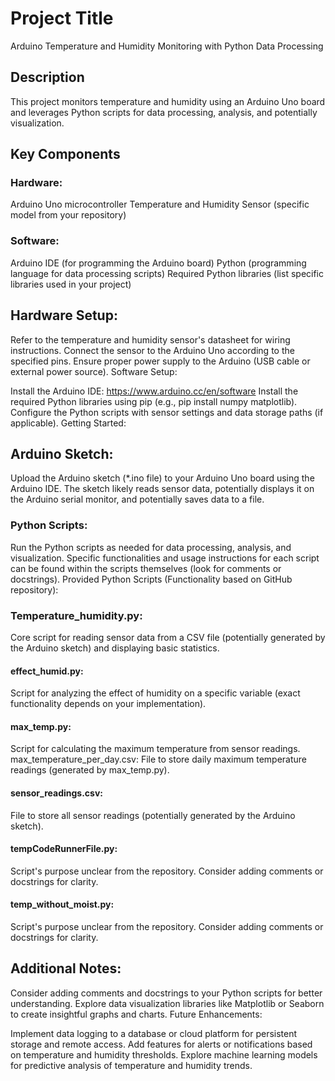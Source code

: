 # Project Title
 Arduino Temperature and Humidity Monitoring with Python Data Processing

## Description

This project monitors temperature and humidity using an Arduino Uno board and leverages Python scripts for data processing, analysis, and potentially visualization.

## Key Components

### Hardware:
Arduino Uno microcontroller
Temperature and Humidity Sensor (specific model from your repository)

### Software:
Arduino IDE (for programming the Arduino board)
Python (programming language for data processing scripts)
Required Python libraries (list specific libraries used in your project)

## Hardware Setup:

Refer to the temperature and humidity sensor's datasheet for wiring instructions.
Connect the sensor to the Arduino Uno according to the specified pins.
Ensure proper power supply to the Arduino (USB cable or external power source).
Software Setup:

Install the Arduino IDE: https://www.arduino.cc/en/software
Install the required Python libraries using pip (e.g., pip install numpy matplotlib).
Configure the Python scripts with sensor settings and data storage paths (if applicable).
Getting Started:

## Arduino Sketch:
Upload the Arduino sketch (*.ino file) to your Arduino Uno board using the Arduino IDE.
The sketch likely reads sensor data, potentially displays it on the Arduino serial monitor, and potentially saves data to a file.

### Python Scripts:
Run the Python scripts as needed for data processing, analysis, and visualization.
Specific functionalities and usage instructions for each script can be found within the scripts themselves (look for comments or docstrings).
Provided Python Scripts (Functionality based on GitHub repository):

### Temperature_humidity.py: 
Core script for reading sensor data from a CSV file (potentially generated by the Arduino sketch) and displaying basic statistics.

#### effect_humid.py: 
Script for analyzing the effect of humidity on a specific variable (exact functionality depends on your implementation).

#### max_temp.py: 
Script for calculating the maximum temperature from sensor readings.
max_temperature_per_day.csv: File to store daily maximum temperature readings (generated by max_temp.py).

#### sensor_readings.csv: 
File to store all sensor readings (potentially generated by the Arduino sketch).

#### tempCodeRunnerFile.py:
 Script's purpose unclear from the repository. Consider adding comments or docstrings for clarity.

#### temp_without_moist.py: 
Script's purpose unclear from the repository. Consider adding comments or docstrings for clarity.

## Additional Notes:

Consider adding comments and docstrings to your Python scripts for better understanding.
Explore data visualization libraries like Matplotlib or Seaborn to create insightful graphs and charts.
Future Enhancements:

Implement data logging to a database or cloud platform for persistent storage and remote access.
Add features for alerts or notifications based on temperature and humidity thresholds.
Explore machine learning models for predictive analysis of temperature and humidity trends.